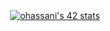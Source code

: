 <div style="text-align: center;">
  <a href="https://github.com/oakoudad/badge42">
    <img src="https://badge.mediaplus.ma/binary/ohassani" alt="ohassani's 42 stats" />
  </a>
</div>
